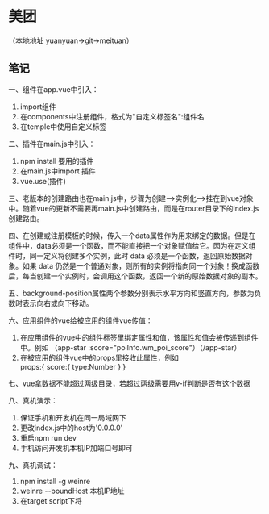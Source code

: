 # 美团
（本地地址 yuanyuan->git->meituan）

## 笔记
一、组件在app.vue中引入：
1. import组件
2. 在components中注册组件，格式为"自定义标签名":组件名
3. 在temple中使用自定义标签

二、插件在main.js中引入：
1. npm install 要用的插件
2. 在main.js中import 插件
3. vue.use(插件)

三、老版本的创建路由也在main.js中，步骤为创建-->实例化-->挂在到vue对象中。随着vue的更新不需要再main.js中创建路由，而是在router目录下的index.js创建路由。

四、在创建或注册模板的时候，传入一个data属性作为用来绑定的数据。但是在组件中，data必须是一个函数，而不能直接把一个对象赋值给它。因为在定义组件时，同一定义将创建多个实例，此时 data 必须是一个函数，返回原始数据对象。如果 data 仍然是一个普通对象，则所有的实例将指向同一个对象！换成函数后，每当创建一个实例时，会调用这个函数，返回一个新的原始数据对象的副本。

五、background-position属性两个参数分别表示水平方向和竖直方向，参数为负数时表示向右或向下移动。

六、应用组件的vue给被应用的组件vue传值：
1. 在应用组件的vue中的组件标签里绑定属性和值，该属性和值会被传递到组件中。例如 （app-star :score="poiInfo.wm_poi_score"）（/app-star）
2. 在被应用的组件vue中的props里接收此属性，例如   
   props:{
      score:{
        type:Number
      }
    }
    
七、vue拿数据不能超过两级目录，若超过两级需要用v-if判断是否有这个数据

八、真机演示：
1. 保证手机和开发机在同一局域网下
2. 更改index.js中的host为'0.0.0.0'
3. 重启npm run dev
4. 手机访问开发机本机IP加端口号即可

九、真机调试：
1. npm install -g weinre
2. weinre --boundHost 本机IP地址
3. 在target script下将<script>引入index.js的<head>中
4. 点击进入debug
5. 用手机刷新页面即可

## 问题
一、CSS中设置backgroud-size和background-position无效，这部分对应html和css如下：
![](https://github.com/Skye-0505/meituan/blob/master/issueimg/issue1.jpg)

![](https://github.com/Skye-0505/meituan/blob/master/issueimg/issue2.jpg)

    查询资料得知，造成这种backgroud-xxx失效的常见原因有background属性默认值会覆盖background-xxx单个属性值，故要将background改写为backgroud-image。但这里并没有在css中引入图片而是在html中引入图片。猜想background-size和background-position失效原因是因为在css中没有找到背景图片的url，而css本身无法更改html中引入的图片属性。此猜想尚未论证。

* 解决方案
在vue中添加计算属性computed将html中的图片url包装成一个属性，由computed计算属性return给html标签，问题得以解决。

